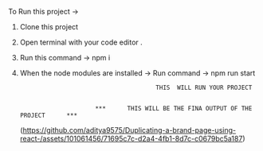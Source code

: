 To Run this project -> 

1) Clone this project
2) Open terminal with your code editor .
3) Run this command -> npm i
4) When the node modules are installed -> Run command -> npm run start

                                             THIS  WILL RUN YOUR PROJECT


                            ***      THIS WILL BE THE FINA OUTPUT OF THE PROJECT      ***
   (https://github.com/aditya9575/Duplicating-a-brand-page-using-react-/assets/101061456/71695c7c-d2a4-4fb1-8d7c-c0679bc5a187)
